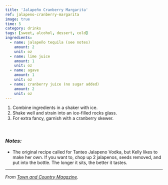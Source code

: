 ```yaml
---
title: 'Jalapeño Cranberry Margarita'
ref: jalapeno-cranberry-margarita
image: true
time: 5
category: drinks
tags: [sweet, alcohol, dessert, cold]
ingredients:
  - name: jalapeño tequila (see notes)
    amount: 2
    unit: oz
  - name: lime juice
    amount: 1
    unit: oz
  - name: agave
    amount: 1
    unit: oz
  - name: cranberry juice (no sugar added)
    amount: 2
    unit: oz
---
```



1. Combine ingredients in a shaker with ice. 
2. Shake well and strain into an ice-filled rocks glass. 
3. For extra fancy, garnish with a cranberry skewer.

<br />

### *Notes:*
* The original recipe called for Tanteo Jalapeno Vodka, but Kelly likes to make her own. If you want to, chop up 2 jalapenos, seeds removed, and put into the bottle. The longer it sits, the better it tastes.

---

_From [Town and Country Magazine](https://www.townandcountrymag.com/leisure/drinks/g3108/winter-cocktails/)._
